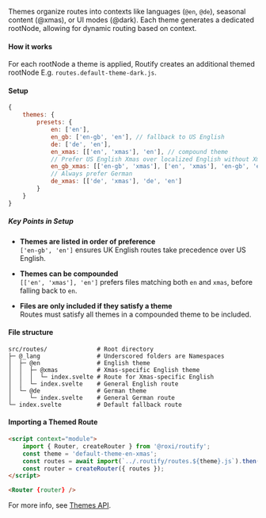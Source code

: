 Themes organize routes into contexts like languages (`@en`, `@de`), seasonal content (@xmas), or UI modes (@dark). Each theme generates a dedicated rootNode, allowing for dynamic routing based on context.

#### How it works
For each rootNode a theme is applied, Routify creates an additional themed rootNode E.g. `routes.default-theme-dark.js`.

#### Setup
```javascript
{
    themes: {
        presets: {
            en: ['en'],
            en_gb: ['en-gb', 'en'], // fallback to US English
            de: ['de', 'en'],            
            en_xmas: [['en', 'xmas'], 'en'], // compound theme
            // Prefer US English Xmas over localized English without Xmas
            en_gb_xmas: [['en-gb', 'xmas'], ['en', 'xmas'], 'en-gb', 'en'],
            // Always prefer German
            de_xmas: [['de', 'xmas'], 'de', 'en']
        }
    }
}
```

##### Key Points in Setup

- **Themes are listed in order of preference**  
  `['en-gb', 'en']` ensures UK English routes take precedence over US English.

- **Themes can be compounded**  
  `[['en', 'xmas'], 'en']` prefers files matching both `en` and `xmas`, before falling back to `en`.

- **Files are only included if they satisfy a theme**  
  Routes must satisfy all themes in a compounded theme to be included.


#### File structure
```
src/routes/              # Root directory
├─ @_lang                # Underscored folders are Namespaces
│  ├─ @en                # English theme
│  │  ├─ @xmas           # Xmas-specific English theme
│  │  │  └─ index.svelte # Route for Xmas-specific English
│  │  └─ index.svelte    # General English route
│  └─ @de                # German theme
│     └─ index.svelte    # General German route
└─ index.svelte          # Default fallback route
```


#### Importing a Themed Route
```html
<script context="module">
    import { Router, createRouter } from '@roxi/routify';
    const theme = 'default-theme-en-xmas';
    const routes = await import(`../.routify/routes.${theme}.js`).then(m => m.default);
    const router = createRouter({ routes });
</script>

<Router {router} />
```


For more info, see [Themes API](/docs/api/themes).